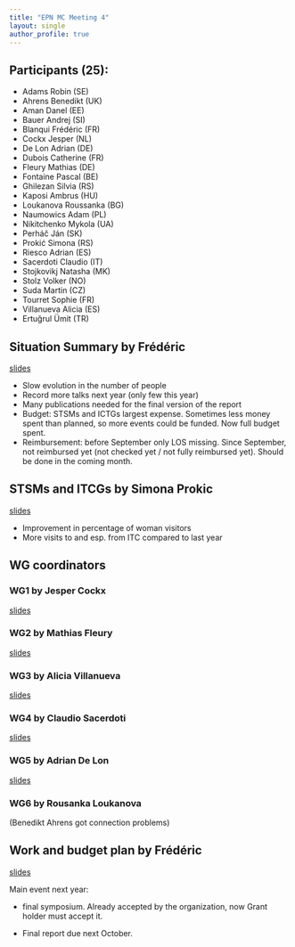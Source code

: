 ```yaml
---
title: "EPN MC Meeting 4"
layout: single
author_profile: true
---
```


## Participants (25):

-   Adams Robin (SE)
-   Ahrens Benedikt (UK)
-   Aman Danel (EE)
-   Bauer Andrej (SI)
-   Blanqui Frédéric (FR)
-   Cockx Jesper (NL)
-   De Lon Adrian (DE)
-   Dubois Catherine (FR)
-   Fleury Mathias (DE)
-   Fontaine Pascal (BE)
-   Ghilezan Silvia (RS)
-   Kaposi Ambrus (HU)
-   Loukanova Roussanka (BG)
-   Naumowics Adam (PL)
-   Nikitchenko Mykola (UA)
-   Perháč Ján (SK)
-   Prokić Simona (RS)
-   Riesco Adrian (ES)
-   Sacerdoti Claudio (IT)
-   Stojkovikj Natasha (MK)
-   Stolz Volker (NO)
-   Suda Martin (CZ)
-   Tourret Sophie (FR)
-   Villanueva Alicia (ES)
-   Ertuğrul Ümit (TR)

## Situation Summary by Frédéric

[slides](summary.pdf)

-   Slow evolution in the number of people
-   Record more talks next year (only few this year)
-   Many publications needed for the final version of the report
-   Budget: STSMs and ICTGs largest expense. Sometimes less money spent
    than planned, so more events could be funded. Now full budget spent.
-   Reimbursement: before September only LOS missing. Since September,
    not reimbursed yet (not checked yet / not fully reimbursed
    yet). Should be done in the coming month.

## STSMs and ITCGs by Simona Prokic

[slides](grants.pdf)

-   Improvement in percentage of woman visitors
-   More visits to and esp. from ITC compared to last year

## WG coordinators

### WG1 by Jesper Cockx

[slides](wg1.pdf)

### WG2 by Mathias Fleury

[slides](wg2.pdf)

### WG3 by Alicia Villanueva

[slides](wg3.pdf)

### WG4 by Claudio Sacerdoti

[slides](wg4.pdf)

### WG5 by Adrian De Lon

[slides](wg5.pdf)

### WG6 by Rousanka Loukanova

(Benedikt Ahrens got connection problems)

## Work and budget plan by Frédéric

[slides](program.pdf)

Main event next year:

 - final symposium. Already accepted by the organization, now Grant holder must accept it.

 - Final report due next October.

